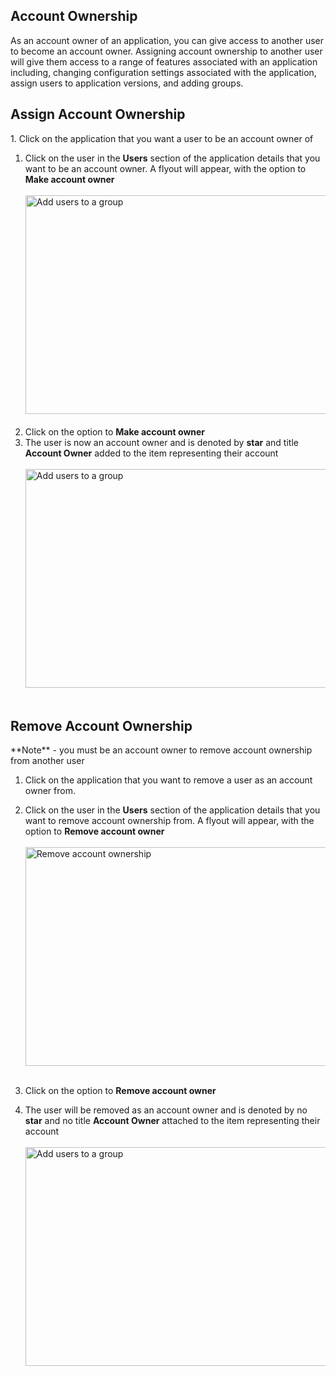 <h2>Account Ownership</h2>
As an account owner of an application, you can give access to another user to become an account owner. Assigning account ownership to another user will give them access to a range of features associated with an application including, changing configuration settings associated with the application, assign users to application versions, and adding groups.


<h2>Assign Account Ownership</h2>
1. Click on the application that you want a user to be an account owner of

1. Click on the user in the **Users** section of the application details that you want to be an account owner. A flyout will appear, with the option to **Make account owner**<br><br>
  <img src="..\Images\AccountOwnershipFlyout.png" alt="Add users to a group" height="350" width="600"><br><br>
1. Click on the option to **Make account owner**
2. The user is now an account owner and is denoted by **star** and title **Account Owner** added to the item representing their account<br><br>
  <img src="..\Images\AccountOwnerAdded.png" alt="Add users to a group" height="350" width="600"><br><br>



<h2>Remove Account Ownership</h2>
**Note** - you must be an account owner to remove account ownership from another user

1. Click on the application that you want to remove a user as an account owner from.

1. Click on the user in the **Users** section of the application details that you want to remove account ownership from. A flyout will appear, with the option to **Remove account owner**<br><br>
  <img src="..\Images\AccountOwnerRemoveFlyout.png" alt="Remove account ownership" height="350" width="600"><br><br>
1. Click on the option to **Remove account owner**
2. The user will be removed as an account owner and is denoted by no **star** and no title **Account Owner** attached to the item representing their account<br><br>
  <img src="..\Images\AccountOwnerRemoved.png" alt="Add users to a group" height="350" width="600"><br><br>


